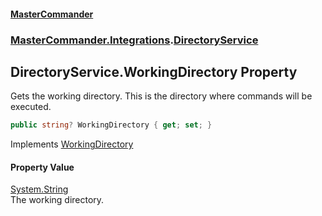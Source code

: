 #### [MasterCommander](MasterCommander.md 'MasterCommander')
### [MasterCommander.Integrations](MasterCommander.md#MasterCommander.Integrations 'MasterCommander.Integrations').[DirectoryService](DirectoryService.md 'MasterCommander.Integrations.DirectoryService')

## DirectoryService.WorkingDirectory Property

Gets the working directory. This is the directory where commands will be executed.

```csharp
public string? WorkingDirectory { get; set; }
```

Implements [WorkingDirectory](IDirectoryService.WorkingDirectory.md 'MasterCommander.Core.Services.IDirectoryService.WorkingDirectory')

#### Property Value
[System.String](https://docs.microsoft.com/en-us/dotnet/api/System.String 'System.String')  
The working directory.